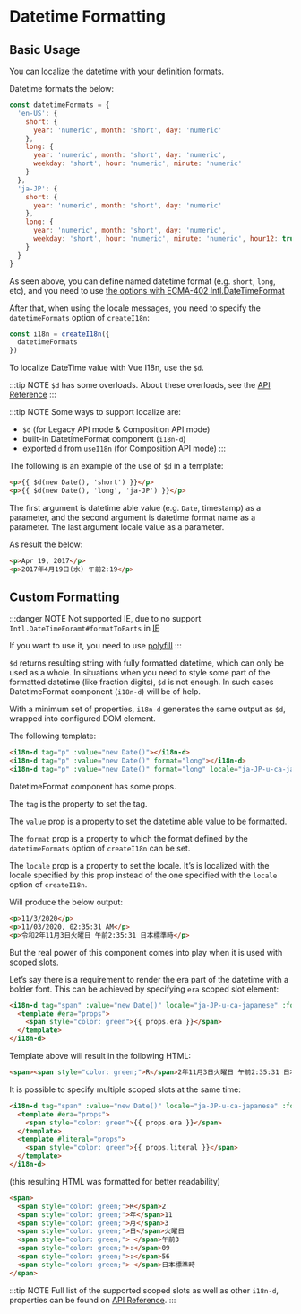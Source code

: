 # Datetime Formatting

## Basic Usage
You can localize the datetime with your definition formats.

Datetime formats the below:

```js
const datetimeFormats = {
  'en-US': {
    short: {
      year: 'numeric', month: 'short', day: 'numeric'
    },
    long: {
      year: 'numeric', month: 'short', day: 'numeric',
      weekday: 'short', hour: 'numeric', minute: 'numeric'
    }
  },
  'ja-JP': {
    short: {
      year: 'numeric', month: 'short', day: 'numeric'
    },
    long: {
      year: 'numeric', month: 'short', day: 'numeric',
      weekday: 'short', hour: 'numeric', minute: 'numeric', hour12: true
    }
  }
}
```

As seen above, you can define named datetime format (e.g. `short`, `long`, etc), and you need to use [the options with ECMA-402 Intl.DateTimeFormat](https://tc39.es/ecma402/#datetimeformat-objects)

After that, when using the locale messages, you need to specify the `datetimeFormats` option of `createI18n`:

```js
const i18n = createI18n({
  datetimeFormats
})
```

To localize DateTime value with Vue I18n, use the `$d`.

:::tip NOTE
`$d` has some overloads. About these overloads, see the [API Reference](../api/injection#d-value)
:::

:::tip NOTE
Some ways to support localize are:

- `$d` (for Legacy API mode & Composition API mode)
- built-in DatetimeFormat component (`i18n-d`)
- exported `d` from `useI18n` (for Composition API mode)
:::

The following is an example of the use of `$d` in a template:

```html
<p>{{ $d(new Date(), 'short') }}</p>
<p>{{ $d(new Date(), 'long', 'ja-JP') }}</p>
```

The first argument is datetime able value (e.g. `Date`, timestamp) as a parameter, and the second argument is datetime format name as a parameter. The last argument locale value as a parameter.

As result the below:

```html
<p>Apr 19, 2017</p>
<p>2017年4月19日(水) 午前2:19</p>
```

## Custom Formatting

:::danger NOTE
Not supported IE, due to no support `Intl.DateTimeForamt#formatToParts` in [IE](https://developer.mozilla.org/en-US/docs/Web/JavaScript/Reference/Global_Objects/Intl/DateTimeFormat/formatToParts)

If you want to use it, you need to use [polyfill](https://github.com/formatjs/formatjs/tree/main/packages/intl-datetimeformat)
:::

`$d` returns resulting string with fully formatted datetime, which can only be used as a whole. In situations when you need to style some part of the formatted datetime (like fraction digits), `$d` is not enough. In such cases DatetimeFormat component (`i18n-d`) will be of help.

With a minimum set of properties, `i18n-d` generates the same output as `$d`, wrapped into configured DOM element.

The following template:

```html
<i18n-d tag="p" :value="new Date()"></i18n-d>
<i18n-d tag="p" :value="new Date()" format="long"></i18n-d>
<i18n-d tag="p" :value="new Date()" format="long" locale="ja-JP-u-ca-japanese"></i18n-d>
```

DatetimeFormat component has some props.

The `tag` is the property to set the tag.

The `value` prop is a property to set the datetime able value to be formatted.

The `format` prop is a property to which the format defined by the `datetimeFormats` option of `createI18n` can be set.

The `locale` prop is a property to set the locale. It’s is localized with the locale specified by this prop instead of the one specified with the `locale` option of `createI18n`.

Will produce the below output:

```html
<p>11/3/2020</p>
<p>11/03/2020, 02:35:31 AM</p>
<p>令和2年11月3日火曜日 午前2:35:31 日本標準時</p>
```

But the real power of this component comes into play when it is used with [scoped slots](https://v3.vuejs.org/guide/component-slots.html#scoped-slots).

Let’s say there is a requirement to render the era part of the datetime with a bolder font. This can be achieved by specifying `era` scoped slot element:

```html
<i18n-d tag="span" :value="new Date()" locale="ja-JP-u-ca-japanese" :format="{ key: 'long', era: 'narrow' }">
  <template #era="props">
    <span style="color: green">{{ props.era }}</span>
  </template>
</i18n-d>
```

Template above will result in the following HTML:

```html
<span><span style="color: green;">R</span>2年11月3日火曜日 午前2:35:31 日本標準時</span>
```

It is possible to specify multiple scoped slots at the same time:

```html
<i18n-d tag="span" :value="new Date()" locale="ja-JP-u-ca-japanese" :format="{ key: 'long', era: 'narrow' }">
  <template #era="props">
    <span style="color: green">{{ props.era }}</span>
  </template>
  <template #literal="props">
    <span style="color: green">{{ props.literal }}</span>
  </template>
</i18n-d>
```

(this resulting HTML was formatted for better readability)

```html
<span>
  <span style="color: green;">R</span>2
  <span style="color: green;">年</span>11
  <span style="color: green;">月</span>3
  <span style="color: green;">日</span>火曜日
  <span style="color: green;"> </span>午前3
  <span style="color: green;">:</span>09
  <span style="color: green;">:</span>56
  <span style="color: green;"> </span>日本標準時
</span>
```

:::tip NOTE
Full list of the supported scoped slots as well as other `i18n-d`, properties can be found on [API Reference](../api/component.html#datetimeformat).
:::
